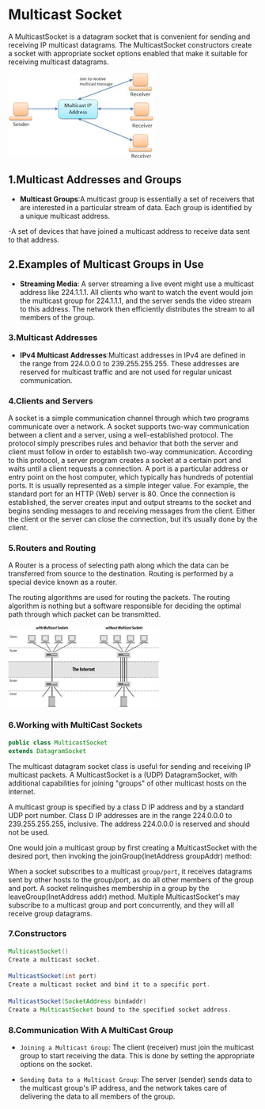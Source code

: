 # Multicast Socket
A MulticastSocket is a datagram socket that is convenient for sending and receiving IP multicast datagrams. The MulticastSocket constructors create a socket with appropriate socket options enabled that make it suitable for receiving multicast datagrams.

![IP MultiCast Architecture](/public/multicastjpg.jpg)

## 1.Multicast Addresses and Groups

- **Multicast Groups**:A multicast group is essentially a set of receivers that are interested in a particular stream of data. Each group is identified by a unique multicast address.

-A set of devices that have joined a multicast address to receive data sent to that address.

## 2.Examples of Multicast Groups in Use
- **Streaming Media**: A server streaming a live event might use a multicast address like 224.1.1.1. All clients who want to watch the event would join the multicast group for 224.1.1.1, and the server sends the video stream to this address. The network then efficiently distributes the stream to all members of the group.

### 3.Multicast Addresses
- **IPv4 Multicast Addresses**:Multicast addresses in IPv4 are defined in the range from 224.0.0.0 to 239.255.255.255. These addresses are reserved for multicast traffic and are not used for regular unicast communication.      

### 4.Clients and Servers

A socket is a simple communication channel through which two programs communicate over a network. A socket supports two-way communication between a client and a server, using a well-established protocol. The protocol simply prescribes rules and behavior that both the server and client must follow in order to establish two-way communication.
According to this protocol, a server program creates a socket at a certain port and waits until a client requests a connection. A port is a particular address or entry point on the host computer, which typically has hundreds of potential ports. It is usually represented as a simple integer value. For example, the standard port for an HTTP (Web) server is 80. Once the connection is established, the server creates input and output streams to the socket and begins sending messages to and receiving messages from the client. Either the client or the server can close the connection, but it’s usually done by the client.

### 5.Routers and Routing

A Router is a process of selecting path along which the data can be transferred from source to the destination. Routing is performed by a special device known as a router.

The routing algorithms are used for routing the packets. The routing algorithm is nothing but a software responsible for deciding the optimal path through which packet can be transmitted.

![With and Without Multicast Sockets](/public/multicast.png)

### 6.Working with MultiCast Sockets

```java
public class MulticastSocket
extends DatagramSocket
```

The multicast datagram socket class is useful for sending and receiving IP multicast packets. A MulticastSocket is a (UDP) DatagramSocket, with additional capabilities for joining "groups" of other multicast hosts on the internet.

A multicast group is specified by a class D IP address and by a standard UDP port number. Class D IP addresses are in the range 224.0.0.0 to 239.255.255.255, inclusive. The address 224.0.0.0 is reserved and should not be used.

One would join a multicast group by first creating a MulticastSocket with the desired port, then invoking the joinGroup(InetAddress groupAddr) method:


When a socket subscribes to a multicast `group/port`, it receives datagrams sent by other hosts to the group/port, as do all other members of the group and port. A socket relinquishes membership in a group by the leaveGroup(InetAddress addr) method. Multiple MulticastSocket's may subscribe to a multicast group and port concurrently, and they will all receive group datagrams.

### 7.Constructors
```java
MulticastSocket()
Create a multicast socket.

MulticastSocket(int port)
Create a multicast socket and bind it to a specific port.

MulticastSocket(SocketAddress bindaddr)
Create a MulticastSocket bound to the specified socket address.
```

### 8.Communication With A MultiCast Group

- `Joining a Multicast Group`: The client (receiver) must join the multicast group to start receiving the data. This is done by setting the appropriate options on the socket.

- `Sending Data to a Multicast Group`: The server (sender) sends data to the multicast group's IP address, and the network takes care of delivering the data to all members of the group.